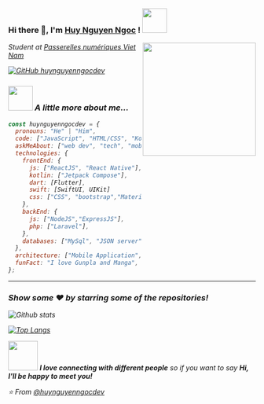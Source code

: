 <!--
**huynguyenngocdev/huynguyenngocdev** is a ✨ _special_ ✨ repository because its `README.md` (this file) appears on your GitHub profile.
-->

### Hi there 👋, I'm [Huy Nguyen Ngoc](https://www.facebook.com/nguyen.ngoc.huy.2k1) ! <img src="https://img.wattpad.com/fe7025a67cb19368d41672d0f292448e0209787e/68747470733a2f2f73332e616d617a6f6e6177732e636f6d2f776174747061642d6d656469612d736572766963652f53746f7279496d6167652f4d454158657230434352316c38673d3d2d3836343931313432302e313630353130656663376233396338313732303238333238303735352e676966" width="50">

<img align='right' src="https://c.tenor.com/y-Z6sLQbm2kAAAAC/umaru-kawaii.gif" width="230">
<p><em> Student at <a href="https://www.passerellesnumeriques.org/">Passerelles numériques Viet Nam</a>

[![GitHub huynguyenngocdev](https://img.shields.io/github/followers/huynguyenngocdev?label=follow&style=social)](https://github.com/huynguyenngocdev)

### <img src="https://media.giphy.com/media/VgCDAzcKvsR6OM0uWg/giphy.gif" width="50"> A little more about me...

```javascript
const huynguyenngocdev = {
  pronouns: "He" | "Him",
  code: ["JavaScript", "HTML/CSS", "Kotlin", "Flutter", "Swift"],
  askMeAbout: ["web dev", "tech", "mobile dev"],
  technologies: {
    frontEnd: {
      js: ["ReactJS", "React Native"],
      kotlin: ["Jetpack Compose"],
      dart: [Flutter],
      swift: [SwiftUI, UIKit]
      css: ["CSS", "bootstrap","Material UI"],
    },
    backEnd: {
      js: ["NodeJS","ExpressJS"],
      php: ["Laravel"],
    },
    databases: ["MySql", "JSON server", "MongoDB", "Firebase"],
  },
  architecture: ["Mobile Application", "Single page applications", "E-commerce website"],
  funFact: "I love Gunpla and Manga",
};
```
---

### Show some ❤️ by starring some of the repositories!

![Github stats](https://github-readme-stats.vercel.app/api?username=huynguyenngocdev&show_icons=true&hide_border=true)
  
[![Top Langs](https://github-readme-stats.vercel.app/api/top-langs/?username=huynguyenngocdev&layout=compact)](https://github.com/anuraghazra/github-readme-stats)

<img src="https://media.giphy.com/media/LnQjpWaON8nhr21vNW/giphy.gif" width="60"> <em><b>I love connecting with different people</b> so if you want to say <b>Hi, I'll be happy to meet you!</b></em>

⭐️ From [@huynguyenngocdev](https://www.facebook.com/nguyen.ngoc.huy.2k1)
